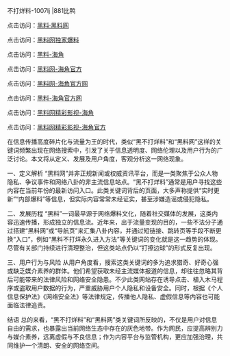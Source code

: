 不打烊料-1007lj |881比鸭

点击访问：<a href="https://heiliaolvzlu3.pages.dev">黑料·黑料网</a>

点击访问：<a href="https://heiliaoyvnrda.pages.dev">黑料网独家爆料</a>

点击访问：<a href="https://heiliaooxfe5rb.pages.dev">黑料-海角</a>

点击访问：<a href="https://heiliao9wsbg3.pages.dev">黑料网-海角官方</a>

点击访问：<a href="https://heiliaokof3cy.pages.dev">黑料网-海角官方网</a>

点击访问：<a href="https://heiliao3gvg9x.pages.dev">黑料-海角官方网</a>

点击访问：<a href="https://heiliaox6jgh3.pages.dev">黑料网精彩影视-海角</a>

点击访问：<a href="https://heiliaotlyq53.pages.dev">黑料网精彩影视-海角官方</a>

在信息传播高度碎片化与流量为王的时代，类似“黑不打烊料”和“黑料网”这样的关键词频繁出现在网络搜索中，引发了关于信息透明度、网络伦理以及用户行为的广泛讨论。本文将从定义、发展及用户角度，客观分析这一网络现象。

一、定义解析
“黑料网”并非正规新闻或权威资讯平台，而是一类聚焦于公众人物隐私、争议事件和网络八卦的非主流信息站点。“黑不打烊料”通常是用户寻找这些内容在当前年份的最新访问入口。此类关键词背后的页面，大多声称提供“实时更新”“内部爆料”等信息，但实际内容常常未经证实，甚至涉嫌造谣或侵犯隐私。

二、发展历程
“黑料”一词最早源于网络爆料文化，随着社交媒体的发展，这类内容迅速传播，形成独立的信息流。近年来，出于流量变现的目的，一些不法分子通过搭建“黑料网”或“导航页”来汇集八卦内容，并通过短链接、跳转页等手段不断更换“入口”，例如“黑料不打烊永久进入方法”等关键词的变化就是这一趋势的体现。尽管有关部门持续进行清理整治，但这类站点仍以“打擦边球”的形式反复出现。

三、用户行为与风险
从用户角度看，搜索这类关键词的多为追求猎奇、好奇心强或缺乏媒介素养的群体。他们希望获取未经主流媒体报道的信息，却往往忽略其背后可能带来的法律风险和网络安全隐患。不少此类网站存在诱导点击、植入木马程序或盗取用户数据的行为，严重威胁用户个人隐私和设备安全。同时，根据《个人信息保护法》《网络安全法》等法律规定，传播他人隐私、虚假信息等内容也可能面临法律追责。

结语
总的来看，“黑不打烊料”和“黑料网”类关键词所反映的，不仅是用户对信息自由的需求，也暴露出当前网络生态中存在的灰色地带。作为网民，应提高辨别力与媒介素养，远离虚假与不良信息；作为内容平台与监管机构，更应加强治理，共同维护一个清朗、安全的网络空间。

